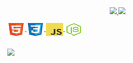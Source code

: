 <div align="center">
  <a href="https://github.com/mateusesm">
  <img height="160rem" src="https://github-readme-stats.vercel.app/api?username=mateusesm&show_icons=true&theme=dracula&include_all_commits=true&count_private=true">
  <img height="160rem" src="https://github-readme-stats.vercel.app/api/top-langs/?username=mateusesm&layout=compact&langs_count=7&theme=dark">
</div>
  
<br/> 
  
<div style="display: inline_block"> 
  <img align="center" alt="html" height="30" width="40" src="https://raw.githubusercontent.com/devicons/devicon/master/icons/html5/html5-original.svg">
  <img align="center" alt="css" height="30" width="40" src="https://raw.githubusercontent.com/devicons/devicon/master/icons/css3/css3-original.svg">
  <img align="center" alt="javascript" height="30" width="40" src="https://raw.githubusercontent.com/devicons/devicon/master/icons/javascript/javascript-original.svg">
  <img align="center" alt="nodejs" height="30" width="40" src="https://github.com/devicons/devicon/blob/master/icons/nodejs/nodejs-original.svg">
</div>
  
##
  
<div>  
<a href="https://www.linkedin.com/in/mateusesm" target="_blank"><img src="https://img.shields.io/badge/-LinkedIn-%230077B5?style=for-the-badge&logo=linkedin&logoColor=white"></a>
</div>

